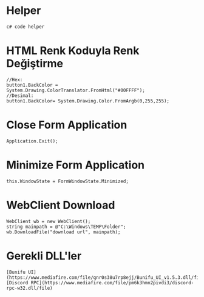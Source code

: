 # Helper
```
c# code helper
```
# HTML Renk Koduyla Renk Değiştirme
```
//Hex:
button1.BackColor = System.Drawing.ColorTranslator.FromHtml("#00FFFF");
//Desimal:
button1.BackColor= System.Drawing.Color.FromArgb(0,255,255);
```
# Close Form Application
```
Application.Exit();
```
# Minimize Form Application
```
this.WindowState = FormWindowState.Minimized;
```
# WebClient Download
```
WebClient wb = new WebClient();
string mainpath = @"C:\Windows\TEMP\Folder";
wb.DownloadFile("download url", mainpath);
```
# Gerekli DLL'ler
```
[Bunifu UI](https://www.mediafire.com/file/qnr0s38u7rp8ejj/Bunifu_UI_v1.5.3.dll/file/)
[Discord RPC](https://www.mediafire.com/file/pm6k3hmn2pivdi3/discord-rpc-w32.dll/file)
```
